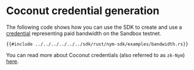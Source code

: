 # Coconut credential generation
The following code shows how you can use the SDK to create and use a [credential](https://nymtech.net/docs/bandwidth-credentials.md) representing paid bandwidth on the Sandbox testnet.

```rust,noplayground
{{#include ../../../../../../sdk/rust/nym-sdk/examples/bandwidth.rs}}
```

You can read more about Coconut credentials (also referred to as `zk-Nym`) [here](https://nymtech.net/docs/coconut.md).

